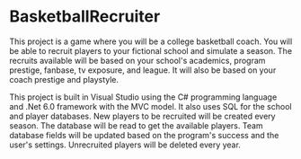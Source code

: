 # BasketballRecruiter
This project is a game where you will be a college basketball coach. You will be able to recruit players to your fictional school and simulate a season. The recruits available will be based on your school's academics, program prestige, fanbase, tv exposure, and league. It will also be based on your coach prestige and playstyle.

This project is built in Visual Studio using the C# programming language and .Net 6.0 framework with the MVC model. It also uses SQL for the school and player databases.
New players to be recruited will be created every season. The database will be read to get the available players. Team database fields will be updated based on the program's success and the user's settings. Unrecruited players will be deleted every year.

